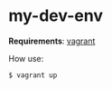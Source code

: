 # my-dev-env

**Requirements**:
[vagrant]([https://www.vagrantup.com/](https://www.vagrantup.com/))

How use:

```bash
$ vagrant up
```
